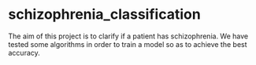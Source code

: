 # schizophrenia_classification
The aim of this project is to clarify if a patient has schizophrenia. 
We have tested some algorithms in order to train a model so as to achieve the best accuracy. 
